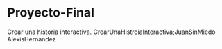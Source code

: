 # Proyecto-Final
Crear una historia interactiva.
CrearUnaHistroiaInteractiva;JuanSinMiedo
AlexisHernandez

